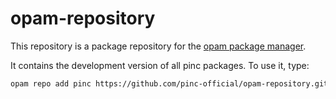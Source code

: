 # opam-repository

This repository is a package repository for the [opam package
manager](https://opam.ocaml.org).

It contains the development version of all pinc packages. To use
it, type:

```sh
opam repo add pinc https://github.com/pinc-official/opam-repository.git
```
